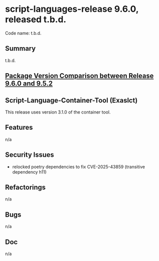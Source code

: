 # script-languages-release 9.6.0, released t.b.d.

Code name: t.b.d.

## Summary

t.b.d.

## [Package Version Comparison between Release 9.6.0 and 9.5.2](package_diffs/9.6.0/README.md)

## Script-Language-Container-Tool (Exaslct)

This release uses version 3.1.0 of the container tool.

## Features

n/a

## Security Issues

 - relocked poetry dependencies to fix CVE-2025-43859 (transitive dependency h11)

## Refactorings

n/a

## Bugs

n/a

## Doc

n/a

